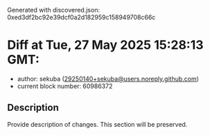 Generated with discovered.json: 0xed3df2bc92e39dcf0a2d182959c158949708c66c

# Diff at Tue, 27 May 2025 15:28:13 GMT:

- author: sekuba (<29250140+sekuba@users.noreply.github.com>)
- current block number: 60986372

## Description

Provide description of changes. This section will be preserved.
